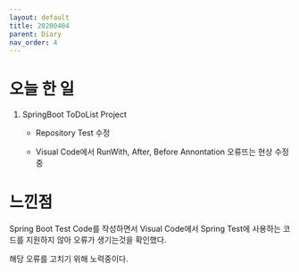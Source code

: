 ```yaml
---
layout: default
title: 20200404
parent: Diary
nav_order: 4
---
```


# 오늘 한 일

1. SpringBoot ToDoList Project

    * Repository Test 수정

    * Visual Code에서 RunWith, After, Before Annontation 오류뜨는 현상 수정 중

# 느낀점

Spring Boot Test Code를 작성하면서 Visual Code에서 Spring Test에 사용하는 코드를 지원하지 않아 오류가 생기는것을 확인했다.

해당 오류를 고치기 위해 노력중이다.